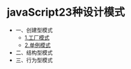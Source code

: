 # javaScript23种设计模式

- 一、创建型模式
    - [1.工厂模式](article/1/1.md)
    - [2.单例模式](article/1/2.md)
- 二、结构型模式
- 三、行为型模式
